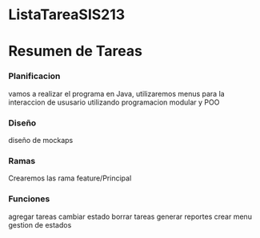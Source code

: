 # ListaTareaSIS213

#  Resumen de Tareas
### Planificacion 
vamos a realizar el programa en Java, utilizaremos menus para la interaccion de ususario utilizando programacion modular y POO

### Diseño
diseño de mockaps


### Ramas

Crearemos las rama feature/Principal


### Funciones
agregar tareas
cambiar estado
borrar tareas
generar reportes
crear menu
gestion de estados

